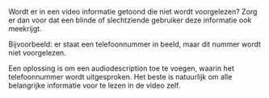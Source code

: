 <!-- @license CC0-1.0 -->

Wordt er in een video informatie getoond die niet wordt voorgelezen? Zorg er dan voor dat een blinde of slechtziende gebruiker deze informatie ook meekrijgt.

Bijvoorbeeld: er staat een telefoonnummer in beeld, maar dit nummer wordt niet voorgelezen.

Een oplossing is om een audiodescription toe te voegen, waarin het telefoonnummer wordt uitgesproken. Het beste is natuurlijk om alle belangrijke informatie voor te lezen in de video zelf.
